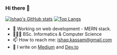 ### Hi there 👋

[![Ishaq's GitHub stats](https://github-readme-stats.vercel.app/api?username=IshaqKassam&theme=radical&show_icons=true)](https://github.com/anuraghazra/github-readme-stats)  [![Top Langs](https://github-readme-stats.vercel.app/api/top-langs/?username=IshaqKassam&theme=radical&show_icons=true)](https://github.com/anuraghazra/github-readme-stats)


- 🔭 Working on web development - MERN stack.
- 🧑🏻‍🎓 BSc. Informatics & Computer Science
- 📫 How to reach me: ishaq.kassam@gmail.com
- 📖 I write on [Medium](https://medium.com/@ishaq.kassam) and [Dev.to](https://dev.to/ishaqkassam) 
